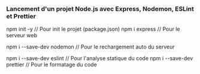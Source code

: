 ### Lancement d'un projet Node.js avec Express, Nodemon, ESLint et Prettier

npm init -y // Pour init le projet (package.json)
npm i express // Pour le serveur web


npm i --save-dev nodemon // Pour le rechargement auto du serveur


npm i --save-dev eslint // Pour l'analyse statique du code
npm i --save-dev prettier // Pour le formatage du code
